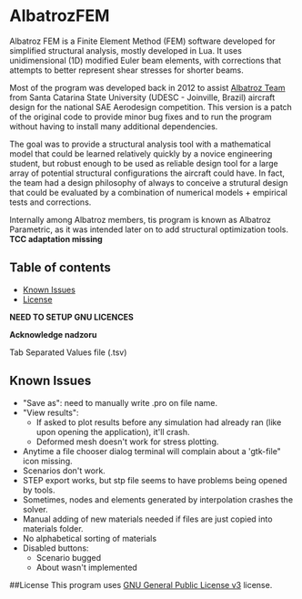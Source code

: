 # AlbatrozFEM

Albatroz FEM is a Finite Element Method (FEM) software developed for simplified structural analysis, mostly developed in Lua. It uses unidimensional (1D) modified Euler beam elements, with corrections that attempts to better represent shear stresses for shorter beams.

Most of the program was developed back in 2012 to assist [Albatroz Team](https://equipealbatroz.com.br/) from Santa Catarina State University (UDESC - Joinville, Brazil) aircraft design for the national SAE Aerodesign competition. This version is a patch of the original code to provide minor bug fixes and to run the program without having to install many additional dependencies.

The goal was to provide a structural analysis tool with a mathematical model that could be learned relatively quickly by a novice engineering student, but robust enough to be used as reliable design tool for a large array of potential structural configurations the aircraft could have. In fact, the team had a design philosophy of always to conceive a strutural design that could be evaluated by a combination of numerical models + empirical tests and corrections.

Internally among Albatroz members, tis program is known as Albatroz Parametric, as it was intended later on to add structural optimization tools. **TCC adaptation missing**


## Table of contents

* [Known Issues](#known-issues)
* [License](#license)









**NEED TO SETUP GNU LICENCES**


**Acknowledge nadzoru**

Tab Separated Values file (.tsv)

## Known Issues

* "Save as": need to manually write .pro on file name.
* "View results":
  * If asked to plot results before any simulation had already ran (like upon opening the application), it'll crash.
  * Deformed mesh doesn't work for stress plotting.
* Anytime a file chooser dialog terminal will complain about a 'gtk-file" icon missing.
* Scenarios don't work.
* STEP export works, but stp file seems to have problems being opened by tools.
* Sometimes, nodes and elements generated by interpolation crashes the solver.
* Manual adding of new materials needed if files are just copied into materials folder.
* No alphabetical sorting of materials
* Disabled buttons:
  * Scenario bugged
  * About wasn't implemented


##License
This program uses [GNU General Public License v3](License-gpl3.txt) license.